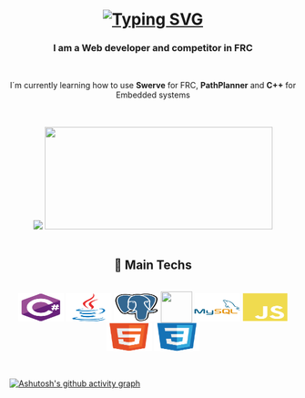 
<h1 align = "center"  >
  <a href="https://git.io/typing-svg"><img src="https://readme-typing-svg.demolab.com?font=Fira+Code&size=30&duration=4000&pause=1000&center=true&width=435&lines=Hi+guys;I'm+Vinicius+Kendy+" alt="Typing SVG" /></a>
</h1>

<h3 align = "center"  > I am a Web developer and competitor in FRC  </h3>

<br>

<div align = "center" >
  
I´m currently learning how to use **Swerve** for FRC, **PathPlanner** and **C++** for Embedded systems
</div>


<br>
<br>

<div align = "center" >
  <img  height = "180em" src = "https://github-readme-stats.vercel.app/api?username=Viniciuskendy17&show_icons=true&theme=tokyonight&hide_border=true&title_color=d765d0&icon_color=d765d0"> 
  <img height = "180em" width = "400em" src = "https://github-readme-stats.vercel.app/api/top-langs/?username=ViniciusKendy17&layout=compact&theme=tokyonight&hide_border=true&title_color=d765d0" />
</div>

<br>

<h2 align="center" > 🎯 Main Techs</h2>

<div align="center" style="display: inline_block"><br>
  <img align="center"  height="50" width="80" src="https://raw.githubusercontent.com/devicons/devicon/master/icons/csharp/csharp-original.svg">
  <img align="center"  height="50" width="80" src="https://raw.githubusercontent.com/devicons/devicon/master/icons/java/java-original.svg">
  <img align="center"  height="50" width="80" src="https://raw.githubusercontent.com/devicons/devicon/master/icons/postgresql/postgresql-original.svg">
  <img align="center"  height="55" width="55" src="https://images.squarespace-cdn.com/content/5d4b06a67cd3580001ded283/1565198481601-L50L62A0MO6KS6XHSY3P/WPILibDev.png?content-type=image%2Fpng">
  <img align="center"  height="50" width="80" src="https://raw.githubusercontent.com/devicons/devicon/master/icons/mysql/mysql-original-wordmark.svg">
  <img align="center"  height="50" width="80" src="https://raw.githubusercontent.com/devicons/devicon/master/icons/javascript/javascript-plain.svg">
  <img align="center"  height="50" width="80" src="https://raw.githubusercontent.com/devicons/devicon/master/icons/html5/html5-original.svg">
  <img align="center"  height="50" width="80" src="https://raw.githubusercontent.com/devicons/devicon/master/icons/css3/css3-original.svg">

  

</div>
<br>
<br>

[![Ashutosh's github activity graph](https://github-readme-activity-graph.vercel.app/graph?username=ViniciusKendy17&bg_color=030411&color=d765d0&line=341782&point=8c00ff&area=true&hide_border=true)](https://github.com/ashutosh00710/github-readme-activity-graph)






